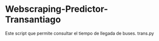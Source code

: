 # Webscraping-Predictor-Transantiago
Este script que permite consultar el tiempo de llegada de buses.
trans.py <paradero>
